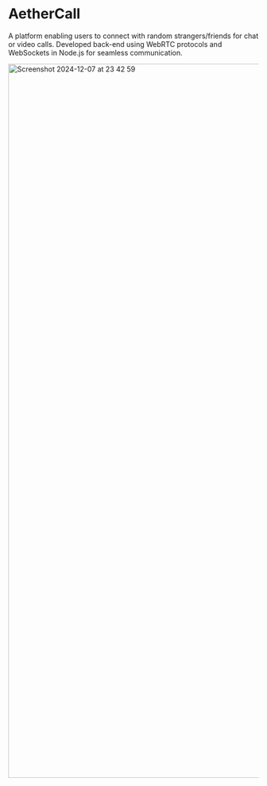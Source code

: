 # AetherCall

A platform enabling users to connect with random strangers/friends for chat or video calls. Developed back-end using WebRTC protocols and WebSockets in Node.js for seamless communication.


<img width="1439" alt="Screenshot 2024-12-07 at 23 42 59" src="https://github.com/user-attachments/assets/c5304d7b-82f6-44be-80da-f26dbbd2c87e">
